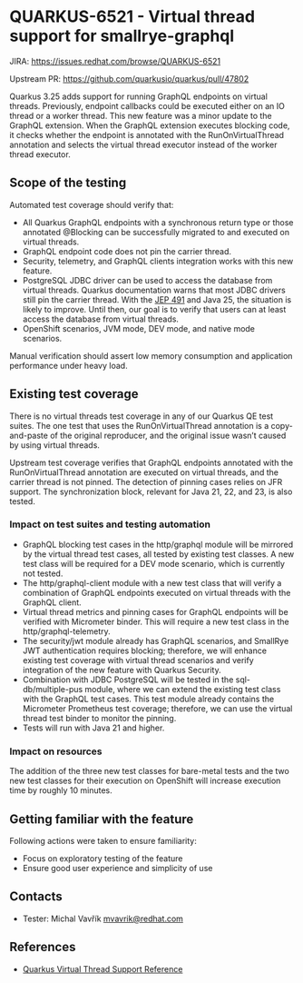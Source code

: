 # QUARKUS-6521 - Virtual thread support for smallrye-graphql

JIRA: https://issues.redhat.com/browse/QUARKUS-6521

Upstream PR: https://github.com/quarkusio/quarkus/pull/47802

Quarkus 3.25 adds support for running GraphQL endpoints on virtual threads.
Previously, endpoint callbacks could be executed either on an IO thread or a worker thread.
This new feature was a minor update to the GraphQL extension.
When the GraphQL extension executes blocking code, it checks whether the endpoint is annotated with the RunOnVirtualThread annotation and selects the virtual thread executor instead of the worker thread executor.

## Scope of the testing

Automated test coverage should verify that:

* All Quarkus GraphQL endpoints with a synchronous return type or those annotated @Blocking can be successfully migrated to and executed on virtual threads.
* GraphQL endpoint code does not pin the carrier thread.
* Security, telemetry, and GraphQL clients integration works with this new feature.
* PostgreSQL JDBC driver can be used to access the database from virtual threads. Quarkus documentation warns that most JDBC drivers still pin the carrier thread. With the [JEP 491](https://openjdk.org/jeps/491) and Java 25, the situation is likely to improve. Until then, our goal is to verify that users can at least access the database from virtual threads.
* OpenShift scenarios, JVM mode, DEV mode, and native mode scenarios.

Manual verification should assert low memory consumption and application performance under heavy load.

## Existing test coverage

There is no virtual threads test coverage in any of our Quarkus QE test suites.
The one test that uses the RunOnVirtualThread annotation is a copy-and-paste of the original reproducer, and the original issue wasn’t caused by using virtual threads.

Upstream test coverage verifies that GraphQL endpoints annotated with the RunOnVirtualThread annotation are executed on virtual threads, and the carrier thread is not pinned.
The detection of pinning cases relies on JFR support.
The synchronization block, relevant for Java 21, 22, and 23, is also tested.

### Impact on test suites and testing automation

* GraphQL blocking test cases in the http/graphql module will be mirrored by the virtual thread test cases, all tested by existing test classes. A new test class will be required for a DEV mode scenario, which is currently not tested.
* The http/graphql-client module with a new test class that will verify a combination of GraphQL endpoints executed on virtual threads with the GraphQL client.
* Virtual thread metrics and pinning cases for GraphQL endpoints will be verified with Micrometer binder. This will require a new test class in the http/graphql-telemetry.
* The security/jwt module already has GraphQL scenarios, and SmallRye JWT authentication requires blocking; therefore, we will enhance existing test coverage with virtual thread scenarios and verify integration of the new feature with Quarkus Security.
* Combination with JDBC PostgreSQL will be tested in the sql-db/multiple-pus module, where we can extend the existing test class with the GraphQL test cases. This test module already contains the Micrometer Prometheus test coverage; therefore, we can use the virtual thread test binder to monitor the pinning.
* Tests will run with Java 21 and higher.

### Impact on resources

The addition of the three new test classes for bare-metal tests and the two new test classes for their execution on OpenShift will increase execution time by roughly 10 minutes.

## Getting familiar with the feature

Following actions were taken to ensure familiarity:
- Focus on exploratory testing of the feature
- Ensure good user experience and simplicity of use

## Contacts

* Tester: Michal Vavřík <mvavrik@redhat.com>

## References

- [Quarkus Virtual Thread Support Reference](https://quarkus.io/guides/virtual-threads)
